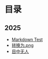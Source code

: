 # 目录

## 2025

* [Markdown Test](@blogs/markdown_test.md)
* [转换为.png](@blogs/250315a.md)
* [目中无人](@blogs/250316a.md)
